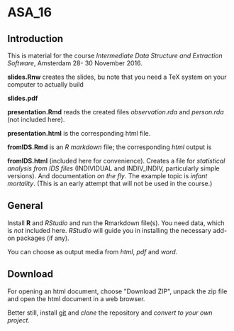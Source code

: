 # ASA_16

## Introduction

This is material for the course *Intermediate Data Structure and Extraction
Software*, Amsterdam 28- 30 November 2016.

**slides.Rnw** creates the slides, bu note that you need a TeX system on
    your computer to actually build

**slides.pdf**	

**presentation.Rmd** reads the created files *observation.rda* and
    *person.rda* (not included here).

**presentation.html** is the corresponding html file.	

**fromIDS.Rmd** is an *R markdown* file; the corresponding *html* output is 

**fromIDS.html** (included here for convenience). Creates a file for
*statistical analysis from IDS files* 
(INDIVIDUAL and INDIV_INDIV, particularly simple versions). And
documentation *on the fly*. The example topic is *infant mortality*. 
(This is an early attempt that will not be used in the course.)

## General

Install **R** and *RStudio* and run the Rmarkdown file(s). You need data,
which is *not* included here. *RStudio* will guide you in installing the 
necessary add-on packages (if any).

You can choose as output media from *html*, *pdf* and *word*.

## Download

For opening an html document, choose "Download ZIP",
unpack the zip file and open the html document in a web browser. 

Better still, install [git](https://git-scm.com) and *clone* the repository
and *convert to your own project*.
